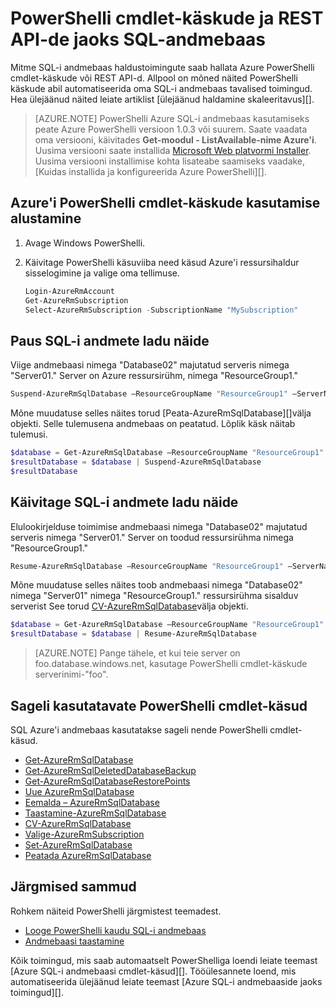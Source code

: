 <properties
   pageTitle="SQL Azure'i andmebaas PowerShelli cmdlet-käsud"
   description="Azure SQL-i andmebaas, sh kuidas peatada ja jätkata andmebaasi ülemise PowerShelli cmdlet-käskude otsimine."
   services="sql-data-warehouse"
   documentationCenter="NA"
   authors="sonyam"
   manager="barbkess"
   editor=""/>

<tags
   ms.service="sql-data-warehouse"
   ms.devlang="NA"
   ms.topic="article"
   ms.tgt_pltfrm="NA"
   ms.workload="data-services"
   ms.date="08/16/2016"
   ms.author="sonyama;barbkess;mausher"/>

# <a name="powershell-cmdlets-and-rest-apis-for-sql-data-warehouse"></a>PowerShelli cmdlet-käskude ja REST API-de jaoks SQL-andmebaas

Mitme SQL-i andmebaas haldustoimingute saab hallata Azure PowerShelli cmdlet-käskude või REST API-d.  Allpool on mõned näited PowerShelli käskude abil automatiseerida oma SQL-i andmebaas tavalised toimingud.  Hea ülejäänud näited leiate artiklist [ülejäänud haldamine skaleeritavus][].

> [AZURE.NOTE]  PowerShelli Azure SQL-i andmebaas kasutamiseks peate Azure PowerShelli versioon 1.0.3 või suurem.  Saate vaadata oma versiooni, käivitades **Get-moodul - ListAvailable-nime Azure'i**.  Uusima versiooni saate installida [Microsoft Web platvormi Installer][].  Uusima versiooni installimise kohta lisateabe saamiseks vaadake, [Kuidas installida ja konfigureerida Azure PowerShelli][].

## <a name="get-started-with-azure-powershell-cmdlets"></a>Azure'i PowerShelli cmdlet-käskude kasutamise alustamine

1. Avage Windows PowerShelli. 
2. Käivitage PowerShelli käsuviiba need käsud Azure'i ressursihaldur sisselogimine ja valige oma tellimuse.

    ```PowerShell
    Login-AzureRmAccount
    Get-AzureRmSubscription
    Select-AzureRmSubscription -SubscriptionName "MySubscription"
    ```

## <a name="pause-sql-data-warehouse-example"></a>Paus SQL-i andmete ladu näide

Viige andmebaasi nimega "Database02" majutatud serveris nimega "Server01."  Server on Azure ressursirühm, nimega "ResourceGroup1." 

```Powershell
Suspend-AzureRmSqlDatabase –ResourceGroupName "ResourceGroup1" –ServerName "Server01" –DatabaseName "Database02"
```
Mõne muudatuse selles näites torud [Peata-AzureRmSqlDatabase][]välja objekti.  Selle tulemusena andmebaas on peatatud. Lõplik käsk näitab tulemusi.

```Powershell
$database = Get-AzureRmSqlDatabase –ResourceGroupName "ResourceGroup1" –ServerName "Server01" –DatabaseName "Database02"
$resultDatabase = $database | Suspend-AzureRmSqlDatabase
$resultDatabase
```

## <a name="start-sql-data-warehouse-example"></a>Käivitage SQL-i andmete ladu näide

Elulookirjelduse toimimise andmebaasi nimega "Database02" majutatud serveris nimega "Server01." Server on toodud ressursirühma nimega "ResourceGroup1."

```Powershell
Resume-AzureRmSqlDatabase –ResourceGroupName "ResourceGroup1" –ServerName "Server01" -DatabaseName "Database02"
```

Mõne muudatuse selles näites toob andmebaasi nimega "Database02" nimega "Server01" nimega "ResourceGroup1." ressursirühma sisalduv serverist See torud [CV-AzureRmSqlDatabase][]välja objekti.

```Powershell
$database = Get-AzureRmSqlDatabase –ResourceGroupName "ResourceGroup1" –ServerName "Server01" –DatabaseName "Database02"
$resultDatabase = $database | Resume-AzureRmSqlDatabase
```

> [AZURE.NOTE] Pange tähele, et kui teie server on foo.database.windows.net, kasutage PowerShelli cmdlet-käskude serverinimi-"foo".

## <a name="frequently-used-powershell-cmdlets"></a>Sageli kasutatavate PowerShelli cmdlet-käsud

SQL Azure'i andmebaas kasutatakse sageli nende PowerShelli cmdlet-käsud.

- [Get-AzureRmSqlDatabase][]
- [Get-AzureRmSqlDeletedDatabaseBackup][]
- [Get-AzureRmSqlDatabaseRestorePoints][]
- [Uue AzureRmSqlDatabase][]
- [Eemalda – AzureRmSqlDatabase][]
- [Taastamine-AzureRmSqlDatabase][] 
- [CV-AzureRmSqlDatabase][]
- [Valige-AzureRmSubscription][]
- [Set-AzureRmSqlDatabase][]
- [Peatada AzureRmSqlDatabase][]

## <a name="next-steps"></a>Järgmised sammud
Rohkem näiteid PowerShelli järgmistest teemadest.

- [Looge PowerShelli kaudu SQL-i andmebaas][]
- [Andmebaasi taastamine][]

Kõik toimingud, mis saab automaatselt PowerShelliga loendi leiate teemast [Azure SQL-i andmebaasi cmdlet-käsud][].  Tööülesannete loend, mis automatiseerida ülejäänud leiate teemast [Azure SQL-i andmebaaside jaoks toimingud][].

<!--Image references-->

<!--Article references-->
[Kuidas installida ja konfigureerida Azure PowerShell]: ./powershell-install-configure.md
[Looge PowerShelli kaudu SQL-i andmebaas]: ./sql-data-warehouse-get-started-provision-powershell.md
[Andmebaasi taastamine]: ./sql-data-warehouse-restore-database-powershell.md
[Ülejäänud skaleeritavus haldamine]: ./sql-data-warehouse-manage-compute-rest-api.md

<!--MSDN references-->
[SQL Azure'i andmebaasi cmdlet-käsud]: https://msdn.microsoft.com/library/mt574084.aspx
[Toimingute jaoks SQL Azure'i andmebaasid]: https://msdn.microsoft.com/library/azure/dn505719.aspx
[Get-AzureRmSqlDatabase]: https://msdn.microsoft.com/library/mt603648.aspx
[Get-AzureRmSqlDeletedDatabaseBackup]: https://msdn.microsoft.com/library/mt693387.aspx
[Get-AzureRmSqlDatabaseRestorePoints]: https://msdn.microsoft.com/library/mt603642.aspx
[Uue AzureRmSqlDatabase]: https://msdn.microsoft.com/library/mt619339.aspx
[Eemalda – AzureRmSqlDatabase]: https://msdn.microsoft.com/library/mt619368.aspx
[Taastamine-AzureRmSqlDatabase]: https://msdn.microsoft.com/library/mt693390.aspx
[CV-AzureRmSqlDatabase]: https://msdn.microsoft.com/library/mt619347.aspx
<!-- It appears that Select-AzureRmSubscription isn't documented, so this points to Select-AzureSubscription -->
[Valige-AzureRmSubscription]: https://msdn.microsoft.com/library/dn722499.aspx
[Set-AzureRmSqlDatabase]: https://msdn.microsoft.com/library/mt619433.aspx
[Peatada AzureRmSqlDatabase]: https://msdn.microsoft.com/library/mt619337.aspx

<!--Other Web references-->
[Microsoft Web platvormi Installer]: https://aka.ms/webpi-azps
